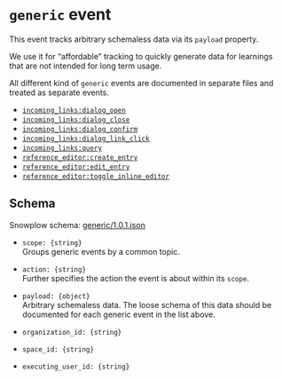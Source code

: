 # `generic` event
This event tracks arbitrary schemaless data via its `payload` property.

We use it for “affordable” tracking to quickly generate data for learnings that are not intended for long term usage.

All different kind of `generic` events are documented in separate files and treated as separate events.

- [`incoming_links:dialog_open`](generic__incoming_links.md)
- [`incoming_links:dialog_close`](generic__incoming_links.md)
- [`incoming_links:dialog_confirm`](generic__incoming_links.md)
- [`incoming_links:dialog_link_click`](generic__incoming_links.md)
- [`incoming_links:query`](generic__incoming_links.md)
- [`reference_editor:create_entry`](generic__reference_eidtor.md)
- [`reference_editor:edit_entry`](generic__reference_eidtor.md)
- [`reference_editor:toggle_inline_editor`](generic__reference_eidtor.md)

## Schema
Snowplow schema: [generic/1.0.1.json](https://github.com/contentful/com.contentful-schema-registry/blob/master/schemas/com.contentful/generic/jsonschema/1-0-1)

- `scope: {string}`  
Groups generic events by a common topic.

- `action: {string}`  
Further specifies the action the event is about within its `scope`.

- `payload: {object}`  
Arbitrary schemaless data. The loose schema of this data should be documented for each generic event in the list above.

- `organization_id: {string}`
- `space_id: {string}`
- `executing_user_id: {string}`
